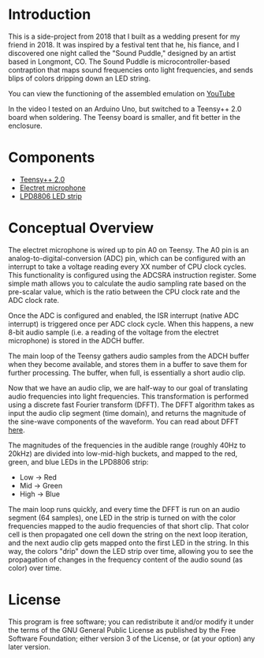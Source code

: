 # Introduction

This is a side-project from 2018 that I built as a wedding present for my friend
in 2018. It was inspired by a festival tent that he, his fiance, and I discovered
one night called the "Sound Puddle," designed by an artist based in Longmont, CO.
The Sound Puddle is microcontroller-based contraption that maps sound frequencies
onto light frequencies, and sends blips of colors dripping down an LED string.

You can view the functioning of the assembled emulation on
[YouTube](youtu.be/m5dzctOYbeE)

In the video I tested on an Arduino Uno, but switched to a Teensy++ 2.0 board
when soldering. The Teensy board is smaller, and fit better in the enclosure.

# Components

* [Teensy++ 2.0](https://www.pjrc.com/store/teensypp.html)
* [Electret microphone](https://www.adafruit.com/product/1713)
* [LPD8806 LED strip](https://www.adafruit.com/product/306)

# Conceptual Overview

The electret microphone is wired up to pin A0 on Teensy. The A0 pin is an
analog-to-digital-conversion (ADC) pin, which can be configured with an interrupt
to take a voltage reading every XX number of CPU clock cycles. This
functionality is configured using the ADCSRA instruction register. Some simple
math allows you to calculate the audio sampling rate based on the pre-scalar
value, which is the ratio between the CPU clock rate and the ADC clock rate.

Once the ADC is configured and enabled, the ISR interrupt (native ADC interrupt)
is triggered once per ADC clock cycle. When this happens, a new 8-bit audio
sample (i.e. a reading of the voltage from the electret microphone) is stored
in the ADCH buffer.

The main loop of the Teensy gathers audio samples from the ADCH buffer when
they become available, and stores them in a buffer to save them for further
processing. The buffer, when full, is essentially a short audio clip.

Now that we have an audio clip, we are half-way to our goal of translating
audio frequencies into light frequencies. This transformation is performed using
a discrete fast Fourier transform (DFFT). The DFFT algorithm takes as input the
audio clip segment (time domain), and returns the magnitude of the sine-wave
components of the waveform. You can read about DFFT
[here](https://en.wikipedia.org/wiki/Discrete_Fourier_transform).

The magnitudes of the frequencies in the audible range (roughly 40Hz to 20kHz)
are divided into low-mid-high buckets, and mapped to the red, green, and blue
LEDs in the LPD8806 strip:
* Low -> Red
* Mid -> Green
* High -> Blue

The main loop runs quickly, and every time the DFFT is run on an audio segment
(64 samples), one LED in the strip is turned on with the color frequencies
mapped to the audio frequencies of that short clip. That color cell is then
propagated one cell down the string on the next loop iteration, and the next
audio clip gets mapped onto the first LED in the string. In this way, the colors
"drip" down the LED strip over time, allowing you to see the propagation of changes
in the frequency content of the audio sound (as color) over time.

# License

This program is free software; you can redistribute it and/or modify
it under the terms of the GNU General Public License as published by
the Free Software Foundation; either version 3 of the License, or
(at your option) any later version.